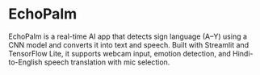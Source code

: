 # EchoPalm
EchoPalm is a real-time AI app that detects sign language (A–Y) using a CNN model and converts it into text and speech. Built with Streamlit and TensorFlow Lite, it supports webcam input, emotion detection, and Hindi-to-English speech translation with mic selection.
